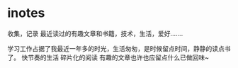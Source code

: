 # inotes
收集，记录 最近读过的有趣文章和书籍，技术，生活，爱好.......

学习工作占据了我最近一年多的时光，生活匆匆，是时候留点时间，静静的读点书了。
快节奏的生活   碎片化的阅读   有趣的文章也许也应留点什么已做回味~

